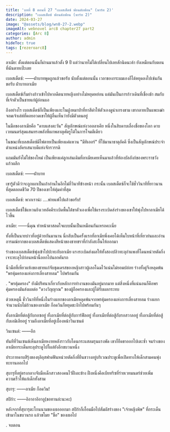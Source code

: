 ```yaml
---
title: 'บทที่ 8 ตอนที่ 27 "เบลสเต็ตซ์ ฟอนดัลฟอน" (พาร์ท 2)'
description: "เบลสเต็ตซ์ ฟอนดัลฟอน (พาร์ท 2)"
date: 2024-03-27
image: "@assets/blog/wn8-27-2.webp"
imageAlt: webnovel arc8 chapter27 part2
categories: [Arc 8]
author: admin
hideToc: true
tags: [rezeroarc8]
---
```


ลาเมีย: ตั้งแต่ตอนนั้นก็ผ่านมาแล้วตั้ง 9 ปี แต่ว่านายไม่ได้เปลี่ยนไปเลยสักนิดนะค้า ยังเหมือนกับตอนที่ฉันตายเป๊ะเลย

เบลสเต็ตซ์: ――ฝ่าบาทพูดถูกแล้วขอรับ นับตั้งแต่ตอนนั้น เวลาของกระผมเองก็ได้หยุดลงไปเช่นกันขอรับ ฝ่าบาทลาเมีย

เบลสเต็ตซ์เริ่มย่างก้าวเข้าไปหาอดีตนายหญิงอย่างไม่หยุดหย่อน แต่มันเป็นการก้าวเดินที่เชื่องช้า สมกับที่เจ้าตัวเป็นชายแก่ผู้อ่อนแอ

ถึงอย่างไร เบลสเต็ตซ์ก็เป็นเพียงแกะในฝูงหมาป่าที่ทาสีดำให้ตัวเองดูน่าเกรงขาม เขากลายเป็นแพะเฒ่าจอมเจ้าเล่ห์ที่คอยอวดเขาให้ผู้อื่นเห็นว่ายังมีตัวตนอยู่

ในมือของลาเมียคือ "ดาบแสงตะวัน" สัญลักษณ์แห่งวอลลาเคีย หนึ่งในสิบดาบเลื่องชื่อของโลก ดาบเวทมนตร์สุดแสนทรงพลังที่เผาพลาญศัตรูได้ในการโจมตีเดียว

ในขณะที่เบลสเต็ตซ์มีไพ่ตายเป็นเพียงแค่แหวน "มีทิเออร์" ที่ใช้มานาธาตุอัคคี ซึ่งเป็นสัญลักษณ์ประจำตำแหน่งอัครเสนาบดีแห่งจักรวรรดิ

แถมมันยังไม่ใช่ของใหม่ เป็นเพียงแค่ลูกเล่นเดิมที่ลาเมียเคยเห็นมาแล้วที่ห้องบัลลังก์ของพระราชวังแก้วผลึก

เบลสเต็ตซ์: ――ฝ่าบาท

เขารู้ตัวดีว่าจะถูกเผาเป็นเถ้าถ่านในอีกไม่กี่วินาทีข้างหน้า กระนั้น เบลสเต็ตซ์ก็จะใช้ชั่ววินาทีที่ยาวนานที่สุดตลอดชีวิต 70 ปีของเขาให้คุ้มค่าที่สุด

เบลสเต็ตซ์: พวกเราน่ะ ....พ่ายแพ้ไปแล้วขอรับ!

เบลสเต็ตซ์ใช้แหวนยิงเวทอัคคีระเบิดพื้นใต้ขาตัวเองเพื่อใช้แรงระเบิดส่งร่างของเขาให้พุ่งไปหาลาเมียได้ไวขึ้น

ลาเมีย: ――นี่คุณ ทำหน้าตาสลดใจแบบนั้นเป็นเหมือนกันเหรอคะเนี่ย

ทั้งที่เป็นนายบ่าวที่อยู่ด้วยกันมานาน นี่กลับเป็นครั้งแรกที่ลาเมียพึ่งเคยได้เห็นใบหน้าที่เหี่ยวย่นและอ่านอารมณ์ยากของเบลสเต็ตซ์แสดงสีหน้าของชายชราที่กำลังสะอื้นไห้ออกมา

ร่างของเบลสเต็ตซ์พุ่งเข้าไปปะทะกับลาเมีย แรงระเบิดส่งผลให้ทั้งสองปลิวทะลุกำแพงที่โดนหน่วยตัดกิ่งเจาะทะลุไปก่อนหน้านี้ออกไปนอกคันรถ

นิ้วมือที่เหี่ยวแห้งของชายแก่จับชุดเดรสของหญิงสาวผู้เลอโฉมไว้แน่นไม่ยอมปล่อย ร่างทั้งคู่จึงหลุดพ้น "พรคุ้มครองแห่งการเลี่ยงสายลม" ไปพร้อมกัน

.
"พรคุ้มครอง" ยังมีปริศนาเกี่ยวกับหลักการทำงานของมันอยู่มากมาย แต่สิ่งหนึ่งที่แน่นอนก็คือพรคุ้มครองมันส่งผลต่อ "ดวงวิญญาณ" ของผู้ถือครองและผู้ได้รับผลกระทบ

ด้วยเหตุนี้ ชั่ววินาทีที่หนึ่งในร่างแยกของลาเมียหลุดพ้นจากพรคุ้มครองแห่งการเลี่ยงสายลม ร่างแยกจำนวนนับไม่ถ้วนของลาเมีย ก็อดวินก็หยุดชะงักไปพร้อมกันๆ

ทั้งลาเมียที่ต่อสู้กับกอซอยู่ ทั้งลาเมียที่ต่อสู้กับการ์ฟีลอยู่ ทั้งลาเมียที่ต่อสู้กับรอสวาลอยู่ ทั้งลาเมียที่ต่อสู้กับเอมิเลียอยู่ รวมถึงลาเมียที่อยู่เบื้องหน้าวินเซนต์

วินเซนต์: ――อึก

ทันทีที่วินเซนต์เห็นลาเมียหงายหลังราวกับโดนกระแสลมรุนแรงพัด เขาก็ยืดขาออกไปเตะซ้ำ จนร่างของลาเมียกระเด็นทะลุประตูไปโผล่ยังอีกขบวนหนึ่ง

ประกายดาบสีรุ้งของยุลิอุสฟาดฟันหน่วยตัดกิ่งที่ยืนขวางอยู่บริเวณประตูเพื่อเปิดทางให้เด็กสามคนพุ่งทะยานออกไป

สุบารุที่อยู่ตรงกลางจับมือเด็กสาวสองคนไว้ฝั่งละข้าง ฝั่งหนึ่งคือเบียทริซที่ร่ายเวทมนตร์ช่วยเพิ่มความเร็วให้แก่เด็กทั้งสาม

สุบารุ: ――ลาเมีย ก็อดวิน!

สปิก้า: ――อิอาอาอิอาอู(ขอทานล่ะนะคะ)

หลังจากที่สุบารุตะโกนนามของเธอออกมา สปิก้าก็เอื้อมมือไปสัมผัสร่างของ "เจ้าหญิงพิษ" ที่กระเด็นเข้ามาในขบวนรถ แล้วขโมย "ชื่อ" ของเธอไป

.
จบตอน